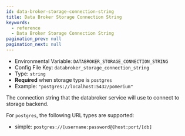 ```yaml
---
id: data-broker-storage-connection-string
title: Data Broker Storage Connection String
keywords:
  - reference
  - Data Broker Storage Connection String
pagination_prev: null
pagination_next: null
---
```


- Environmental Variable: `DATABROKER_STORAGE_CONNECTION_STRING`
- Config File Key: `databroker_storage_connection_string`
- Type: `string`
- **Required** when storage type is `postgres`
- Example: `"postgres://localhost:5432/pomerium"`

The connection string that the databroker service will use to connect to storage backend.

For `postgres`, the following URL types are supported:

- simple: `postgres://[username:password@]host:port/[db]`
